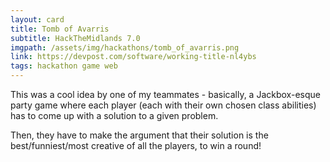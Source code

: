 ```yaml
---
layout: card
title: Tomb of Avarris
subtitle: HackTheMidlands 7.0
imgpath: /assets/img/hackathons/tomb_of_avarris.png
link: https://devpost.com/software/working-title-nl4ybs
tags: hackathon game web
---
```


This was a cool idea by one of my teammates - basically, a Jackbox-esque party game where each player (each with their own chosen class abilities) has to come up with a solution to a given problem.

Then, they have to make the argument that their solution is the best/funniest/most creative of all the players, to win a round!

